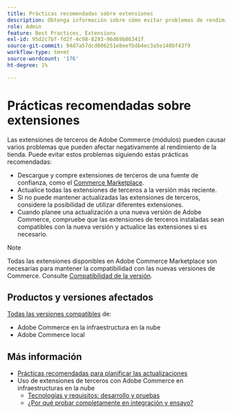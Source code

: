 ```yaml
---
title: Prácticas recomendadas sobre extensiones
description: Obtenga información sobre cómo evitar problemas de rendimiento causados por extensiones de Adobe Commerce de terceros.
role: Admin
feature: Best Practices, Extensions
exl-id: 95d2c7bf-fd2f-4c98-8293-96d69b86341f
source-git-commit: 94d7a57dcd006251e8eefbdb4ec3a5e140bf43f9
workflow-type: tm+mt
source-wordcount: '176'
ht-degree: 1%

---
```


# Prácticas recomendadas sobre extensiones

Las extensiones de terceros de Adobe Commerce (módulos) pueden causar varios problemas que pueden afectar negativamente al rendimiento de la tienda. Puede evitar estos problemas siguiendo estas prácticas recomendadas:

- Descargue y compre extensiones de terceros de una fuente de confianza, como el [Commerce Marketplace](https://marketplace.magento.com/extensions.html).
- Actualice todas las extensiones de terceros a la versión más reciente.
- Si no puede mantener actualizadas las extensiones de terceros, considere la posibilidad de utilizar diferentes extensiones.
- Cuando planee una actualización a una nueva versión de Adobe Commerce, compruebe que las extensiones de terceros instaladas sean compatibles con la nueva versión y actualice las extensiones si es necesario.

>[!NOTE]
>
> Todas las extensiones disponibles en Adobe Commerce Marketplace son necesarias para mantener la compatibilidad con las nuevas versiones de Commerce. Consulte [Compatibilidad de la versión](https://developer.adobe.com/commerce/marketplace/guides/sellers/compatibility/releases/).

## Productos y versiones afectados

[Todas las versiones compatibles](../../../release/versions.md) de:

- Adobe Commerce en la infraestructura en la nube
- Adobe Commerce local

## Más información

- [Prácticas recomendadas para planificar las actualizaciones](../../../upgrade/prepare/best-practices.md)
- Uso de extensiones de terceros con Adobe Commerce en infraestructuras en la nube
   - [Tecnologías y requisitos: desarrollo y pruebas](https://devdocs.magento.com/cloud/requirements/cloud-requirements.html#cloud-req-devtest)
   - [¿Por qué probar completamente en integración y ensayo?](https://devdocs.magento.com/cloud/live/live.html#whytest)
